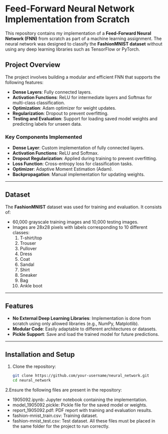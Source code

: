 # Feed-Forward Neural Network Implementation from Scratch

This repository contains my implementation of a **Feed-Forward Neural Network (FNN)** from scratch as part of a machine learning assignment. 
The neural network was designed to classify the **FashionMNIST dataset** without using any deep learning libraries such as TensorFlow or PyTorch.

## Project Overview

The project involves building a modular and efficient FNN that supports the following features:
- **Dense Layers**: Fully connected layers.
- **Activation Functions**: ReLU for intermediate layers and Softmax for multi-class classification.
- **Optimization**: Adam optimizer for weight updates.
- **Regularization**: Dropout to prevent overfitting.
- **Testing and Evaluation**: Support for loading saved model weights and predicting labels for unseen data.

### Key Components Implemented
- **Dense Layer**: Custom implementation of fully connected layers.
- **Activation Functions**: ReLU and Softmax.
- **Dropout Regularization**: Applied during training to prevent overfitting.
- **Loss Function**: Cross-entropy loss for classification tasks.
- **Optimizer**: Adaptive Moment Estimation (Adam).
- **Backpropagation**: Manual implementation for updating weights.

---

## Dataset

The **FashionMNIST** dataset was used for training and evaluation. It consists of:
- 60,000 grayscale training images and 10,000 testing images.
- Images are 28x28 pixels with labels corresponding to 10 different classes:
  1. T-shirt/top
  2. Trouser
  3. Pullover
  4. Dress
  5. Coat
  6. Sandal
  7. Shirt
  8. Sneaker
  9. Bag
  10. Ankle boot

---

## Features
- **No External Deep Learning Libraries**: Implementation is done from scratch using only allowed libraries (e.g., NumPy, Matplotlib).
- **Modular Code**: Easily adaptable to different architectures or datasets.
- **Pickle Support**: Save and load the trained model for future predictions.

---

## Installation and Setup

1. Clone the repository:
   ```bash
   git clone https://github.com/your-username/neural_network.git
   cd neural_network
2.Ensure the following files are present in the repository:

- 1905092.ipynb: Jupyter notebook containing the implementation.
- model_1905092.pickle: Pickle file for the saved model or weights.
- report_1905092.pdf: PDF report with training and evaluation results.
- fashion-mnist_train.csv: Training dataset.
- fashion-mnist_test.csv: Test dataset.
All these files must be placed in the same folder for the project to run correctly.
